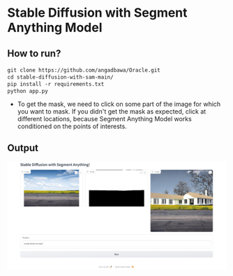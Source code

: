 # Stable Diffusion with Segment Anything Model

## How to run?
```
git clone https://github.com/angadbawa/Oracle.git
cd stable-diffusion-with-sam-main/
pip install -r requirements.txt
python app.py
```

- To get the mask, we need to click on some part of the image for which you want to mask. If you didn't get the mask as expected, click at different locations, because Segment Anything Model works conditioned on the points of interests.

## Output

![output](./resources/output.jpg)
